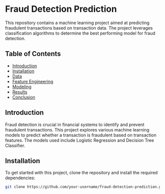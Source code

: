 # Fraud Detection Prediction

This repository contains a machine learning project aimed at predicting fraudulent transactions based on transaction data. The project leverages classification algorithms to determine the best performing model for fraud detection.

## Table of Contents
- [Introduction](#introduction)
- [Installation](#installation)
- [Data](#data)
- [Feature Engineering](#feature-engineering)
- [Modeling](#modeling)
- [Results](#results)
- [Conclusion](#conclusion)

## Introduction
Fraud detection is crucial in financial systems to identify and prevent fraudulent transactions. This project explores various machine learning models to predict whether a transaction is fraudulent based on transaction features. The models used include Logistic Regression and Decision Tree Classifier.

## Installation
To get started with this project, clone the repository and install the required dependencies:

```bash
git clone https://github.com/your-username/fraud-detection-prediction.git
```
